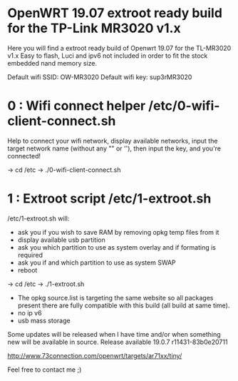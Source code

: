 # OpenWRT 19.07 extroot ready build for the TP-Link MR3020 v1.x
Here you will find a extroot ready build of Openwrt 19.07 for the TL-MR3020 v1.x
Easy to flash, Luci and ipv6 not included in order to fit the stock embedded nand memory size.

Default wifi SSID: OW-MR3020
Default wifi key: sup3rMR3020


# 0 : Wifi connect helper /etc/0-wifi-client-connect.sh
Help to connect your wifi network, display available networks, input the target network name (without any "" or ''), then input the key, and you're connected!

-> cd /etc
-> ./0-wifi-client-connect.sh

# 1 : Extroot script /etc/1-extroot.sh
/etc/1-extroot.sh will:
- ask you if you wish to save RAM by removing opkg temp files from it
- display available usb partition
- ask you which partition to use as system overlay and if formating is required
- ask you if and which partition to use as system SWAP
- reboot

-> cd /etc
-> ./1-extroot.sh

* The opkg source.list is targeting the same website so all packages present there are fully compatible with this build (all build at same time).
* no ip v6
* usb mass storage

Some updates will be released when I have time and/or when something new will be available in source.
Release available 19.0.7 r11431-83b0e20711

http://www.73connection.com/openwrt/targets/ar71xx/tiny/

Feel free to contact me ;)
